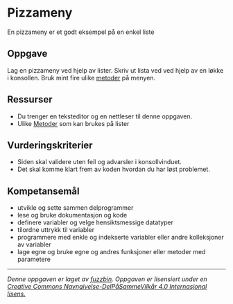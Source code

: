# Pizzameny

En pizzameny er et godt eksempel på en enkel liste

## Oppgave

Lag en pizzameny ved hjelp av lister. Skriv ut lista ved ved hjelp av en løkke i konsollen. Bruk mint fire ulike [metoder](https://www.w3schools.com/js/js_array_methods.asp) på menyen.

## Ressurser

* Du trenger en teksteditor og en nettleser til denne oppgaven.
* Ulike [Metoder](https://www.w3schools.com/js/js_array_methods.asp) som kan brukes på lister

## Vurderingskriterier

* Siden skal validere uten feil og advarsler i konsollvinduet.
* Det skal komme klart frem av koden hvordan du har løst problemet.

## Kompetansemål

* utvikle og sette sammen delprogrammer
* lese og bruke dokumentasjon og kode
* definere variabler og velge hensiktsmessige datatyper
* tilordne uttrykk til variabler
* programmere med enkle og indekserte variabler eller andre kolleksjoner av variabler
* lage egne og bruke egne og andres funksjoner eller metoder med parametere

---

_Denne oppgaven er laget av [fuzzbin](https://github.com/fuzzbin). Oppgaven er lisensiert under en [Creative Commons Navngivelse-DelPåSammeVilkår 4.0 Internasjonal lisens.](http://creativecommons.org/licenses/by-sa/4.0/)_
